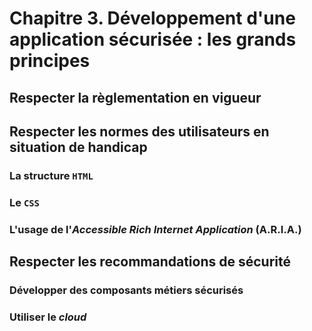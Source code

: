 # Chapitre 3. Développement d'une application sécurisée : les grands principes

## Respecter la règlementation en vigueur

## Respecter les normes des utilisateurs en situation de handicap

### La structure `HTML`

### Le `CSS`

### L'usage de l'*Accessible Rich Internet Application* (A.R.I.A.)

## Respecter les recommandations de sécurité

### Développer des composants métiers sécurisés

### Utiliser le *cloud*
